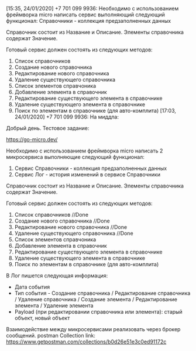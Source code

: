 [15:35, 24/01/2020] +7 701 099 9936: Необходимо с использованием фреймворка micro  написать сервис выполняющий следующий функционал:
Справочники - коллекция предзаполненных данных

Справочник состоит из Название и Описание.
Элементы справочника содержат Значение.

Готовый сервис должен состоять из следующих методов:
1) Список справочников
2) Создание нового справочника
3) Редактирование нового справочника
4) Удаление существующего справочника
5) Список элементов справчоника
6) Добавление элемента в справочник
7) Редактирование существующего элемента в справочнике
8) Удаление существующего элемента в справочнике
9) Поиск по элементам в справочнике (для авто-комплита)
[17:03, 24/01/2020] +7 701 099 9936: На миддла:

Добрый день. Тестовое задание:

https://go-micro.dev/

Необходимо с использованием фреймворка micro  написать 2 микросервиса выполняющие следующий функционал:
1) Сервис Справочники - коллекция предзаполненных данных
2) Сервис Лог - история изменений в сервисе Справочники

Справочник состоит из Название и Описание.
Элементы справочника содержат Значение.

Готовый сервис должен состоять из следующих методов:
1) Список справочников //Done
2) Создание нового справочника //Done
3) Редактирование нового справочника //Done
4) Удаление существующего справочника //Done
5) Список элементов справчоника
6) Добавление элемента в справочник
7) Редактирование существующего элемента в справочнике
8) Удаление существующего элемента в справочнике
9) Поиск по элементам в справочнике (для авто-комплита)

В Лог пишется следующая информация:
- Дата события
- Тип события - Создание справочника / Редактирование справочника / Удаление справочника / Создание элемента / Редактирование элемента / Удаление элемента
- Payload (при редактировании справочника или элемента): старый объект, новый объект

Взаимодействие между микросервисами реализовать через брокер сообщений.
postman Collection link:
https://www.getpostman.com/collections/b0d26e51e3c0ed91172c